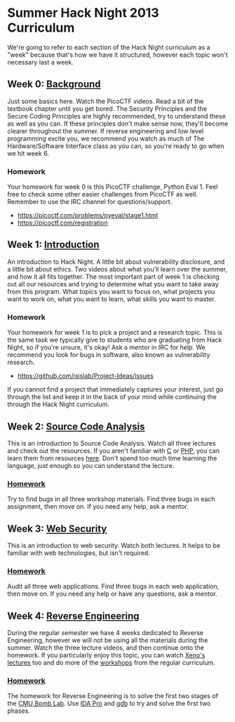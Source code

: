 # Summer Hack Night 2013 Curriculum

We're going to refer to each section of the Hack Night curriculum as a "week" because that's how we have it structured, however each topic won't necessary last a week.

## Week 0:  [Background](https://github.com/isislab/Hack-Night/blob/master/2013-Summer/HackNight.md#week-0-background)
Just some basics here.  Watch the PicoCTF videos.  Read a bit of the textbook chapter until you get bored.  The Security Principles and the Secure Coding Principles are highly recommended, try to understand these as well as you can.  If these principles don't make sense now, they'll become clearer throughout the summer.  If reverse engineering and low level programming excite you, we recommend you watch as much of The Hardware/Software Interface class as you can, so you're ready to go when we hit week 6.

### Homework
Your homework for week 0 is this PicoCTF challenge, Python Eval 1.  Feel free to check some other easier challenges from PicoCTF as well.  Remember to use the IRC channel for questions/support.

* https://picoctf.com/problems/pyeval/stage1.html
* https://picoctf.com/registration

## Week 1:  [Introduction](https://github.com/isislab/Hack-Night/blob/master/2013-Summer/HackNight.md#week-1-introduction)
An introduction to Hack Night.  A little bit about vulnerability disclosure, and a little bit about ethics.  Two videos about what you'll learn over the summer, and how it all fits together.  The most important part of week 1 is checking out all our resources and trying to determine what you want to take away from this program.  What topics you want to focus on, what projects you want to work on, what you want to learn, what skills you want to master.

### Homework
Your homework for week 1 is to pick a project and a research topic.  This is the same task we typically give to students who are graduating from Hack Night, so if you're unsure, it's okay!  Ask a mentor in IRC for help.  We recommend you look for bugs in software, also known as vulnerability research.

* https://github.com/isislab/Project-Ideas/issues

If you cannot find a project that immediately captures your interest, just go through the list and keep it in the back of your mind while continuing the through the Hack Night curriculum.

## Week 2:  [Source Code Analysis](https://github.com/isislab/Hack-Night/blob/master/2013-Summer/HackNight.md#week-2-code-auditing)
This is an introduction to Source Code Analysis.  Watch all three lectures and check out the resources.  If you aren't familiar with [C](https://github.com/isislab/Project-Ideas/wiki/Programming#c) or [PHP](https://github.com/isislab/Project-Ideas/wiki/Programming#php), you can learn them from resources [here](https://github.com/isislab/Project-Ideas/wiki/Programming).  Don't spend too much time learning the language, just enough so you can understand the lecture.

### [Homework](https://github.com/isislab/Hack-Night/blob/master/2013-Summer/HackNight.md#week-3-code-auditing-workshop)
Try to find bugs in all three workshop materials.  Find three bugs in each assignment, then move on.  If you need any help, ask a mentor.

## Week 3:  [Web Security](https://github.com/isislab/Hack-Night/blob/master/2013-Summer/HackNight.md#week-4-web-hacking)
This is an introduction to web security.  Watch both lectures.  It helps to be familiar with web technologies, but isn't required.

### [Homework](https://github.com/isislab/Hack-Night/blob/master/2013-Summer/HackNight.md#week-5-web-hacking-workshop)
Audit all three web applications.  Find three bugs in each web application, then move on.  If you need any help or have any questions, ask a mentor.

## Week 4:  [Reverse Engineering](https://github.com/isislab/Hack-Night/blob/master/2013-Summer/HackNight.md#week-6-reverse-engineering)
During the regular semester we have 4 weeks dedicated to Reverse Engineering, however we will not be using all the materials during the summer.  Watch the three lecture videos, and then continue onto the homework.  If you particularly enjoy this topic, you can watch [Xeno's lectures](https://github.com/isislab/Hack-Night/blob/master/2013-Summer/HackNight.md#week-8-introduction-to-x86) too and do more of the [workshops](https://github.com/isislab/Hack-Night/blob/master/2013-Summer/HackNight.md#week-7-reverse-engineering-workshop) from the regular curriculum.

### [Homework](https://github.com/isislab/Hack-Night/blob/master/2013-Summer/HackNight.md#week-9-x86-split-workshop)
The homework for Reverse Engineering is to solve the first two stages of the [CMU Bomb Lab](http://csapp.cs.cmu.edu/public/1e/bomb.tar).  Use [IDA Pro](https://www.hex-rays.com/products/ida/support/download_demo.shtml) and [gdb](http://www.yolinux.com/TUTORIALS/GDB-Commands.html) to try and solve the first two phases.
